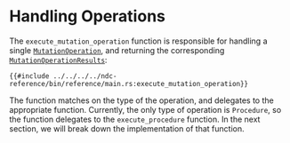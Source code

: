 # Handling Operations

The `execute_mutation_operation` function is responsible for handling a single [`MutationOperation`](../../reference/types.md#mutationoperation), and returning the corresponding [`MutationOperationResults`](../../reference/types.md#mutationoperationresults):

```rust,no_run,noplayground
{{#include ../../../../ndc-reference/bin/reference/main.rs:execute_mutation_operation}}
```

The function matches on the type of the operation, and delegates to the appropriate function. Currently, the only type of operation is `Procedure`, so the function delegates to the `execute_procedure` function. In the next section, we will break down the implementation of that function.